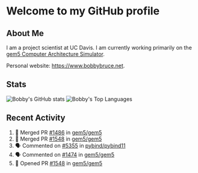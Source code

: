 # Welcome to my GitHub profile

## About Me

I am a project scientist at UC Davis. I am currently working primarily on the [gem5 Computer Architecture Simulator](https://github.com/gem5).

Personal website: <https://www.bobbybruce.net>.

## Stats

![Bobby's GitHub stats](https://github-readme-stats.vercel.app/api?username=bobbyrbruce&show_icons=true&theme=responsive&include_all_commits=true&count_private=true&show=reviews&disable_animations=true)
![Bobby's Top Languages ](https://github-readme-stats.vercel.app/api/top-langs/?username=bobbyrbruce&layout=compact&theme=responsive&count_private=true&langs_count=10&disable_animations=true)

## Recent Activity

<!--START_SECTION:activity-->
1. 🎉 Merged PR [#1486](https://github.com/gem5/gem5/pull/1486) in [gem5/gem5](https://github.com/gem5/gem5)
2. 🎉 Merged PR [#1548](https://github.com/gem5/gem5/pull/1548) in [gem5/gem5](https://github.com/gem5/gem5)
3. 🗣 Commented on [#5355](https://github.com/pybind/pybind11/pull/5355#issuecomment-2350806638) in [pybind/pybind11](https://github.com/pybind/pybind11)
4. 🗣 Commented on [#1474](https://github.com/gem5/gem5/pull/1474#issuecomment-2350803732) in [gem5/gem5](https://github.com/gem5/gem5)
5. 💪 Opened PR [#1548](https://github.com/gem5/gem5/pull/1548) in [gem5/gem5](https://github.com/gem5/gem5)
<!--END_SECTION:activity-->
